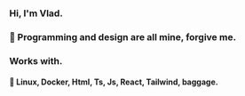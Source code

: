 ### Hi, I'm Vlad.
<h3> 🤔 Programming and design are all mine, forgive me.</h3>

### Works with. 
<h4> 💬 Linux, Docker, Html, Ts, Js, React, Tailwind, baggage.</h4>


<!-- ![Vlados GitHub stats](https://github-readme-stats.vercel.app/api?username=Vladosdeadly&show_icons=true&theme=radical&hide=contribs,prs) -->⠀


<!-- ![Vlados GitHub stats](https://github-readme-stats.vercel.app/api?username=Vladosdeadly&show_icons=true&theme=radical&count_private=true)  -->⠀⠀⠀⠀
⠀⠀⠀⠀⠀⠀⠀⠀⠀⠀⠀⠀⠀
<!--
**Vladosdeadly/Vladosdeadly** is a ✨ _special_ ✨ repository because its `README.md` (this file) appears on your GitHub profile.

Here are some ideas to get you started:

- 🔭 I’m currently working on ...
- 🌱 I’m currently learning ...
- 👯 I’m looking to collaborate on ...
- 🤔 I’m looking for help with ...
- 💬 Ask me about ...
- 📫 How to reach me: ...
- 😄 Pronouns: ...
- ⚡ Fun fact: ...
-->
